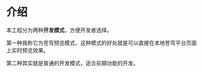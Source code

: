 # 介绍

本工程分为两种**开发模式**，方便开发者选择。

第一种我称它为苍穹预览模式，这种模式的好处就是可以直接在本地苍穹平台页面上实时预览效果。

第二种其实就是普通的开发模式，适合前期功能的开发。